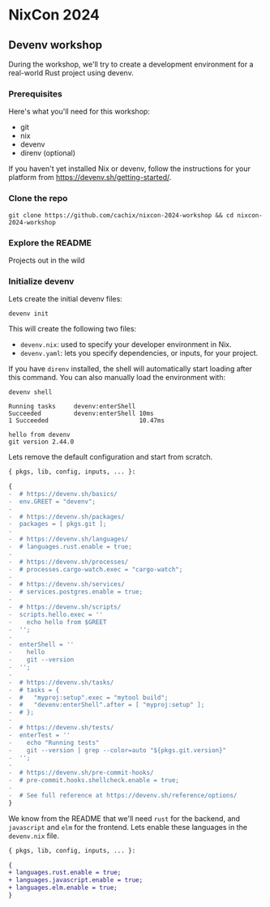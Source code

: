 # NixCon 2024

## Devenv workshop

During the workshop, we'll try to create a development environment for a real-world Rust project using devenv.

### Prerequisites

Here's what you'll need for this workshop:

- git
- nix
- devenv
- direnv (optional)

If you haven't yet installed Nix or devenv,  follow the instructions for your platform from https://devenv.sh/getting-started/.

### Clone the repo

```console
git clone https://github.com/cachix/nixcon-2024-workshop && cd nixcon-2024-workshop
```

### Explore the README

Projects out in the wild



### Initialize devenv

Lets create the initial devenv files:

```console
devenv init
```

This will create the following two files:

- `devenv.nix`: used to specify your developer environment in Nix.
- `devenv.yaml`: lets you specify dependencies, or inputs, for your project.

If you have `direnv` installed, the shell will automatically start loading after this command.
You can also manually load the environment with:

```console
devenv shell
```
```console
Running tasks     devenv:enterShell
Succeeded         devenv:enterShell 10ms
1 Succeeded                         10.47ms

hello from devenv
git version 2.44.0
```

Lets remove the default configuration and start from scratch.

```diff
{ pkgs, lib, config, inputs, ... }:

{
-  # https://devenv.sh/basics/
-  env.GREET = "devenv";
-
-  # https://devenv.sh/packages/
-  packages = [ pkgs.git ];
-
-  # https://devenv.sh/languages/
-  # languages.rust.enable = true;
-
-  # https://devenv.sh/processes/
-  # processes.cargo-watch.exec = "cargo-watch";
-
-  # https://devenv.sh/services/
-  # services.postgres.enable = true;
-
-  # https://devenv.sh/scripts/
-  scripts.hello.exec = ''
-    echo hello from $GREET
-  '';
-
-  enterShell = ''
-    hello
-    git --version
-  '';
-
-  # https://devenv.sh/tasks/
-  # tasks = {
-  #   "myproj:setup".exec = "mytool build";
-  #   "devenv:enterShell".after = [ "myproj:setup" ];
-  # };
-
-  # https://devenv.sh/tests/
-  enterTest = ''
-    echo "Running tests"
-    git --version | grep --color=auto "${pkgs.git.version}"
-  '';
-
-  # https://devenv.sh/pre-commit-hooks/
-  # pre-commit.hooks.shellcheck.enable = true;
-
-  # See full reference at https://devenv.sh/reference/options/
}
```

We know from the README that we'll need `rust` for the backend, and `javascript` and `elm` for the frontend.
Lets enable these languages in the `devenv.nix` file.

```diff
{ pkgs, lib, config, inputs, ... }:

{
+ languages.rust.enable = true;
+ languages.javascript.enable = true;
+ languages.elm.enable = true;
}
```
